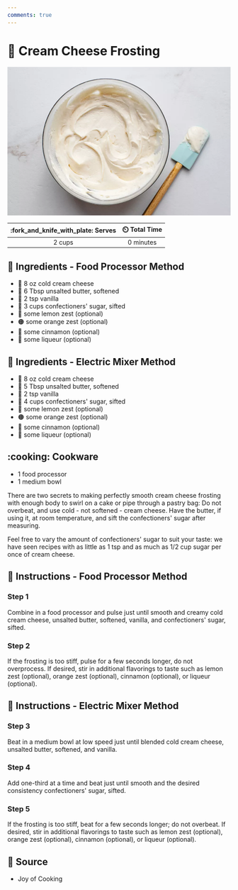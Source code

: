 ```yaml
---
comments: true
---
```

# :birthday: Cream Cheese Frosting

![Cream Cheese Frosting](../assets/images/cream-cheese-frosting.png)

| :fork_and_knife_with_plate: Serves | :timer_clock: Total Time |
|:----------------------------------:|:-----------------------: |
| 2 cups | 0 minutes |

## :salt: Ingredients - Food Processor Method

- :bagel: 8 oz cold cream cheese
- :butter: 6 Tbsp unsalted butter, softened
- :icecream: 2 tsp vanilla
- :candy: 3 cups confectioners' sugar, sifted
- :lemon: some lemon zest (optional)
- :orange_circle: some orange zest (optional)
- :custard: some cinnamon (optional)
- :tumbler_glass: some liqueur (optional)

## :salt: Ingredients - Electric Mixer Method

- :bagel: 8 oz cold cream cheese
- :butter: 5 Tbsp unsalted butter, softened
- :icecream: 2 tsp vanilla
- :candy: 4 cups confectioners' sugar, sifted
- :lemon: some lemon zest (optional)
- :orange_circle: some orange zest (optional)
- :custard: some cinnamon (optional)
- :tumbler_glass: some liqueur (optional)

## :cooking: Cookware

- 1 food processor
- 1 medium bowl

There are two secrets to making perfectly smooth cream cheese frosting with enough body to swirl on a cake or pipe
through a pastry bag: Do not overbeat, and use cold - not softened - cream cheese. Have the butter, if using it, at room
temperature, and sift the confectioners' sugar after measuring.

Feel free to vary the amount of confectioners' sugar to suit your taste: we have seen recipes with as little as 1 tsp
and as much as 1/2 cup sugar per once of cream cheese.

## :pencil: Instructions - Food Processor Method

### Step 1

Combine in a food processor and pulse just until smooth and creamy cold cream cheese, unsalted
butter, softened, vanilla, and confectioners' sugar, sifted.

### Step 2

If the frosting is too stiff, pulse for a few seconds longer, do not overprocess. If desired, stir in additional
flavorings to taste such as lemon zest (optional), orange zest (optional), cinnamon (optional), or liqueur (optional).

## :pencil: Instructions - Electric Mixer Method

### Step 3

Beat in a medium bowl at low speed just until blended cold cream cheese, unsalted butter,
softened, and vanilla.

### Step 4

Add one-third at a time and beat just until smooth and the desired consistency confectioners' sugar, sifted.

### Step 5

If the frosting is too stiff, beat for a few seconds longer; do not overbeat. If desired, stir in additional flavorings
to taste such as lemon zest (optional), orange zest (optional), cinnamon (optional), or liqueur (optional).

## :link: Source

- Joy of Cooking
